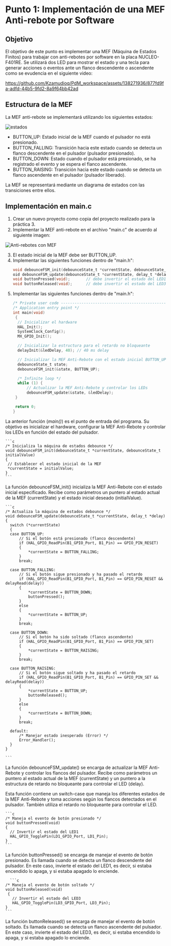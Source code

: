# Punto 1: Implementación de una MEF Anti-rebote por Software

## Objetivo
El objetivo de este punto es implementar una MEF (Máquina de Estados Finitos) para trabajar con anti-rebotes por software en la placa NUCLEO-F401RE. Se utilizará dos LED para mostrar el estado y una tecla para generar acciones o eventos ante un flanco descendente o ascendente como se evudencia en el siguiente video:

https://github.com/Kzamudioq/PdM_workspace/assets/138271936/877fd9fa-adfd-44b5-9fd2-8a9f64bb42ad


## Estructura de la MEF
La MEF anti-rebote se implementará utilizando los siguientes estados:

![estados](https://github.com/Kzamudioq/PdM_workspace/assets/138271936/25d3b435-9151-40aa-a613-eb9f44ab7e35)


- BUTTON_UP: Estado inicial de la MEF cuando el pulsador no está presionado.
- BUTTON_FALLING: Transición hacia este estado cuando se detecta un flanco descendente en el pulsador (pulsador presionado).
- BUTTON_DOWN: Estado cuando el pulsador está presionado, se ha registrado el evento y se espera el flanco ascendente.
- BUTTON_RAISING: Transición hacia este estado cuando se detecta un flanco ascendente en el pulsador (pulsador liberado).
  

La MEF se representará mediante un diagrama de estados con las transiciones entre ellos.

## Implementación en main.c
1. Crear un nuevo proyecto como copia del proyecto realizado para la práctica 3.
2. Implementar la MEF anti-rebote en el archivo "main.c" de acuerdo al siguiente imagen:

![Anti-rebotes con MEF](https://github.com/Kzamudioq/PdM_workspace/assets/138271936/2f6c0794-4590-43ef-87e6-a1e6223f3177)


3. El estado inicial de la MEF debe ser BUTTON_UP.
4. Implementar las siguientes funciones dentro de "main.h":
   ```c
   void debounceFSM_init(debounceState_t *currentState, debounceState_t initialValue);    // debe cargar el estado inicial
   oid debounceFSM_update(debounceState_t *currentState, delay_t *delay);  // debe leer las entradas, resolver la lógica de transición de estados y actualizar las salidas
   void buttonPressed(void);       // debe invertir el estado del LED1
   void buttonReleased(void);      // debe invertir el estado del LED3
   ```
5. Implementar las siguientes funciones dentro de "main.h":
   ```c
   /* Private user code ---------------------------------------------------------*/
   /* Application entry point */
   int main(void)
    {
     // Inicializar el hardware
     HAL_Init();
     SystemClock_Config();
     MX_GPIO_Init();

     // Inicializar la estructura para el retardo no bloqueante
     delayInit(&ledDelay, 40); // 40 ms delay

     // Inicializar la MEF Anti-Rebote con el estado inicial BUTTON_UP
     debounceState_t state;
     debounceFSM_init(&state, BUTTON_UP);

     /* Infinite loop */
     while (1) {
         // Actualizar la MEF Anti-Rebote y controlar los LEDs
         debounceFSM_update(&state, &ledDelay);
    }

    return 0;
   }
   ```
 La anterior función (*main()*) es el punto de entrada del programa. Su objetivo es inicializar el hardware, configurar la MEF Anti-Rebote y controlar los LEDs en función 
 del estado del pulsador.

    ```c
    /* Inicializa la máquina de estados debounce */
    void debounceFSM_init(debounceState_t *currentState, debounceState_t initialValue)
    {
     // Establecer el estado inicial de la MEF
     *currentState = initialValue;
    }
    ```
La función debounceFSM_init() inicializa la MEF Anti-Rebote con el estado inicial especificado. Recibe como parámetros un puntero al estado actual de la MEF (currentState) y el estado inicial deseado (initialValue).

    ```c
    /* Actualiza la máquina de estados debounce */
    void debounceFSM_update(debounceState_t *currentState, delay_t *delay)
    {
      switch (*currentState)
      {
      case BUTTON_UP:
          // Si el botón está presionado (flanco descendente)
          if (HAL_GPIO_ReadPin(B1_GPIO_Port, B1_Pin) == GPIO_PIN_RESET)
          {
              *currentState = BUTTON_FALLING;
          }
          break;

      case BUTTON_FALLING:
          // Si el botón sigue presionado y ha pasado el retardo
          if (HAL_GPIO_ReadPin(B1_GPIO_Port, B1_Pin) == GPIO_PIN_RESET && delayRead(delay))
          {
              *currentState = BUTTON_DOWN;
              buttonPressed();
          }
          else
          {
              *currentState = BUTTON_UP;
          }
          break;

      case BUTTON_DOWN:
          // Si el botón ha sido soltado (flanco ascendente)
          if (HAL_GPIO_ReadPin(B1_GPIO_Port, B1_Pin) == GPIO_PIN_SET)
          {
              *currentState = BUTTON_RAISING;
          }
          break;

      case BUTTON_RAISING:
          // Si el botón sigue soltado y ha pasado el retardo
          if (HAL_GPIO_ReadPin(B1_GPIO_Port, B1_Pin) == GPIO_PIN_SET && delayRead(delay))
          {
              *currentState = BUTTON_UP;
              buttonReleased();
          }
          else
          {
              *currentState = BUTTON_DOWN;
          }
          break;

      default:
          /* Manejar estado inesperado (Error) */
          Error_Handler();
      }
    }

    ```
  La función debounceFSM_update() se encarga de actualizar la MEF Anti-Rebote y controlar los flancos del pulsador. Recibe como parámetros un puntero al estado actual de 
  la MEF (currentState) y un puntero a la estructura de retardo no bloqueante para controlar el LED (delay).

  Esta función contiene un switch-case que maneja los diferentes estados de la MEF Anti-Rebote y toma acciones según los flancos detectados en el pulsador. También utiliza 
  el retardo no bloqueante para controlar el LED.

    ```c
    /* Maneja el evento de botón presionado */
    void buttonPressed(void)
    {
      // Invertir el estado del LED1
      HAL_GPIO_TogglePin(LD1_GPIO_Port, LD1_Pin);
    }
    ```
  La función buttonPressed() se encarga de manejar el evento de botón presionado. Es llamada cuando se detecta un flanco descendente del pulsador. En este caso, invierte 
  el estado del LED1, es decir, si estaba encendido lo apaga, y si estaba apagado lo enciende.

      ```c
    /* Maneja el evento de botón soltado */
    void buttonReleased(void)
     {
       // Invertir el estado del LED3
       HAL_GPIO_TogglePin(LD3_GPIO_Port, LD3_Pin);
    }
    ```
  La función buttonReleased() se encarga de manejar el evento de botón soltado. Es llamada cuando se detecta un flanco ascendente del pulsador. En este caso, invierte el estado del LED3, es decir, si estaba encendido lo apaga, y si estaba apagado lo enciende.
  
